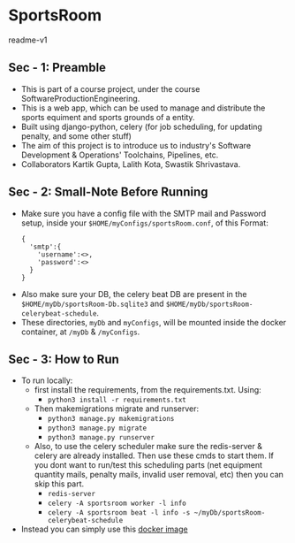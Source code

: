 # SportsRoom

readme-v1
## Sec - 1: Preamble

- This is part of a course project, under the course SoftwareProductionEngineering.
- This is a web app, which can be used to manage and distribute the sports equiment and sports grounds of a entity.
- Built using django-python, celery (for job scheduling, for updating penalty, and some other stuff)
- The aim of this project is to introduce us to industry's Software Development & Operations' Toolchains, Pipelines, etc.
- Collaborators Kartik Gupta, Lalith Kota, Swastik Shrivastava.

## Sec - 2: Small-Note Before Running

- Make sure you have a config file with the SMTP mail and Password setup, inside your `$HOME/myConfigs/sportsRoom.conf`, of this Format:
  ```
  {
    'smtp':{
      'username':<>,
      'password':<>
    }
  }
  ```
- Also make sure your DB, the celery beat DB are present in the `$HOME/myDb/sportsRoom-Db.sqlite3` and `$HOME/myDb/sportsRoom-celerybeat-schedule`.
- These directories, `myDb` and `myConfigs`, will be mounted inside the docker container, at `/myDb` & `/myConfigs`.

## Sec - 3: How to Run

- To run locally:
  - first install the requirements, from the requirements.txt. Using:
    - `python3 install -r requirements.txt`
  - Then makemigrations migrate and runserver:
    - `python3 manage.py makemigrations`
    - `python3 manage.py migrate`
    - `python3 manage.py runserver`
  - Also, to use the celery scheduler make sure the redis-server & celery are already installed. Then use these cmds to start them.
  If you dont want to run/test this scheduling parts (net equipment quantity mails, penalty mails, invalid user removal, etc)
  then you can skip this part.
    - `redis-server`
    - `celery -A sportsroom worker -l info`
    - `celery -A sportsroom beat -l info -s ~/myDb/sportsRoom-celerybeat-schedule`
- Instead you can simply use this [docker image](https://hub.docker.com/repository/docker/lalithkota/sportsroom)